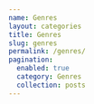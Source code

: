```yaml
---
name: Genres
layout: categories
title: Genres
slug: genres
permalink: /genres/
pagination:
  enabled: true
  category: Genres
  collection: posts
---
```

